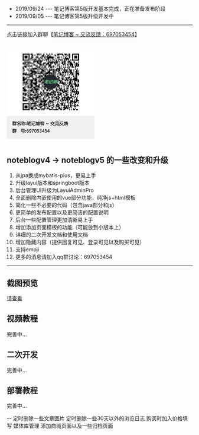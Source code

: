 + 2019/09/24 --- 笔记博客第5版开发基本完成，正在准备发布阶段
+ 2019/09/05 --- 笔记博客第5版升级开发中

---
点击链接加入群聊【[笔记博客 ~ 交流反馈：697053454](https://jq.qq.com/?_wv=1027&k=5ZEGGl8)】

![avatar](noteblogqqgroup.png)
---
## noteblogv4 -> noteblogv5 的一些改变和升级
1. 从jpa换成mybatis-plus，更易上手
2. 升级layui版本和springboot版本
3. 后台管理UI升级为LayuiAdminPro
4. 全面删除内嵌使用的vue部分功能，纯净js+html模板
5. 简化一些不必要的代码（包含java部分和js）
6. 更简单的发布配置以及更简洁的配置说明
7. 后台一些配置管理更加清晰易上手
8. 增加添加页面模板的功能（可能放到小版本上）
9. 详细的二次开发文档和使用文档
10. 增加隐藏内容（提供回复可见、登录可见以及购买可见）
11. 支持emoji
12. 更多的消息请加入qq群讨论：697053454

---
## 截图预览
[请查看](https://github.com/miyakowork/noteblogv5/screenshot)
## 视频教程
完善中...

## 二次开发
完善中...

## 部署教程
完善中...

--
定时删除一些文章图片
定时删除一些30天以外的浏览日志
购买时加入价格填写
媒体库管理
添加商城页面以及一些归档页面